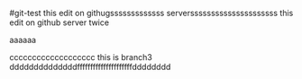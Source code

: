 #git-test
this edit on githugsssssssssssss serversssssssssssssssssssss
this edit on github server twice

aaaaaa

ccccccccccccccccccc
this is branch3
ddddddddddddddfffffffffffffffffffffdddddddd